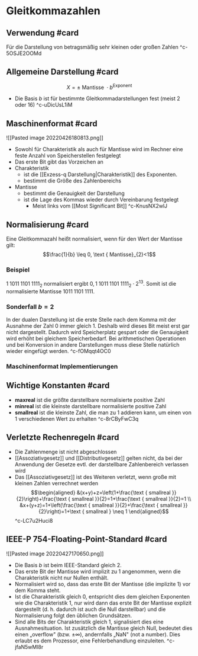# Gleitkommazahlen
## Verwendung #card 
Für die Darstellung von betragsmäßig sehr kleinen oder großen Zahlen
^c-5OSJE2OOMd

## Allgemeine Darstellung #card 
$$X=\pm \text { Mantisse } \cdot b^{\text {Exponent }}$$
- Die Basis $b$ ist für bestimmte Gleitkommadarstellungen fest (meist $2$ oder $16$)
^c-uDicUsL1iM

## Maschinenformat #card 
![[Pasted image 20220426180813.png]]
- Sowohl für Charakteristik als auch für Mantisse wird im Rechner eine feste Anzahl von Speicherstellen festgelegt
- Das erste Bit gibt das Vorzeichen an
- Charakteristik 
	- ist die [[Exzess-q Darstellung|Charakteristik]] des Exponenten.
	- bestimmt die Größe des Zahlenbereichs
- Mantisse
	- bestimmt die Genauigkeit der Darstellung
	- ist die Lage des Kommas wieder durch Vereinbarung festgelegt
		- Meist links vom [[Most Significant Bit]]
^c-KnusNX2wlJ

## Normalisierung #card 
Eine Gleitkommazahl heißt normalisiert, wenn für den Wert der Mantisse gilt:
$$\frac{1}{b} \leq 0, \text { Mantisse}_{2}<1$$
### Beispiel
$1\;1011\;1101\;1111_{2}$ normalisiert ergibt $0,1\;1011\;1101\;1111_{2} \cdot 2^{13}.$ Somit ist die normalisierte Mantisse $1011\;1101\;1111$.
### Sonderfall $b=2$
In der dualen Darstellung ist die erste Stelle nach dem Komma mit der Ausnahme der Zahl $0$ immer gleich 1. Deshalb wird dieses Bit meist erst gar nicht dargestellt. Dadurch wird Speicherplatz gespart oder die Genauigkeit wird erhöht bei gleichem Speicherbedarf. Bei arithmetischen Operationen und bei Konversion in andere Darstellungen muss diese Stelle natürlich wieder eingefügt werden.
^c-fOMqqt4OC0

### Maschinenformat Implementierungen

## Wichtige Konstanten #card 
- **maxreal** ist die größte darstellbare normalisierte positive Zahl 
- **minreal** ist die kleinste darstellbare normalisierte positive Zahl 
- **smallreal** ist die kleinste Zahl, die man zu $1$ addieren kann, um einen von $1$ verschiedenen Wert zu erhalten
^c-8rCByFwC3q

## Verletzte Rechenregeln #card 
- Die Zahlenmenge ist nicht abgeschlossen
- [[Assoziativgesetz]] und [[Distributivgesetz]] gelten nicht, da bei der Anwendung der Gesetze evtl. der darstellbare Zahlenbereich verlassen wird
- Das [[Assoziativgesetz]] ist des Weiteren verletzt, wenn große mit kleinen Zahlen verrechnet werden	$$\begin{aligned}
&(x+y)+z=\left(1+\frac{\text { smallreal }}{2}\right)+\frac{\text { smallreal }}{2}=1+\frac{\text { smallreal }}{2}=1 \\
&x+(y+z)=1+\left(\frac{\text { smallreal }}{2}+\frac{\text { smallreal }}{2}\right)=1+\text { smallreal } \neq 1
\end{aligned}$$
^c-LC7u2Huci8

## IEEE-P 754-Floating-Point-Standard #card 
![[Pasted image 20220427170650.png]]
- Die Basis $b$ ist beim IEEE-Standard gleich $2 .$
- Das erste Bit der Mantisse wird implizit zu 1 angenommen, wenn die Charakteristik nicht nur Nullen enthält.
- Normalisiert wird so, dass das erste Bit der Mantisse (die implizite 1) vor dem Komma steht.
- Ist die Charakteristik gleich 0, entspricht dies dem gleichen Exponenten wie die Charakteristik 1, nur wird dann das erste Bit der Mantisse explizit dargestellt (d. h. dadurch ist auch die Null darstellbar) und die Normalisierung folgt den üblichen Grundsätzen.
- Sind alle Bits der Charakteristik gleich 1, signalisiert dies eine Ausnahmesituation. Ist zusätzlich die Mantisse gleich Null, bedeutet dies einen „overflow" (bzw. $\pm \infty)$, andernfalls „NaN" (not a number). Dies erlaubt es dem Prozessor, eine Fehlerbehandlung einzuleiten.
^c-jfaN5wMl8r
